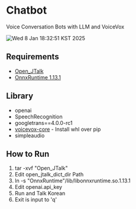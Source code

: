 # Chatbot
Voice Conversation Bots with LLM and VoiceVox

![Wed  8 Jan 18:32:51 KST 2025](https://github.com/user-attachments/assets/fb6c6e72-ce84-4f12-b41b-456ffa6b78d6)


## Requirements
- [Open_JTalk](https://open-jtalk.sourceforge.net/)
- [OnnxRuntime 1.13.1](https://github.com/microsoft/onnxruntime/releases/tag/v1.13.1)

## Library
- openai
- SpeechRecognition
- googletrans==4.0.0-rc1
- [voicevox-core](https://github.com/VOICEVOX/voicevox_core) - Install whl over pip
- simpleaudio

## How to Run
1. tar -xvf "Open_JTalk"
2. Edit open_jtalk_dict_dir Path
3. ln -s "OnnxRuntime"/lib/libonnxruntime.so.1.13.1
4. Edit openai.api_key
5. Run and Talk Korean
6. Exit is input to 'q'
